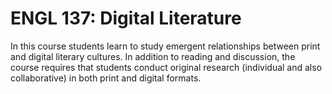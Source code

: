 # ENGL 137: Digital Literature

In this course students learn to study emergent relationships between print and digital literary cultures. In addition to reading and discussion, the course requires that students conduct original research (individual and also collaborative) in both print and digital formats.